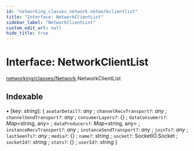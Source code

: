 ```yaml
---
id: "networking_classes_network.networkclientlist"
title: "Interface: NetworkClientList"
sidebar_label: "NetworkClientList"
custom_edit_url: null
hide_title: true
---
```


# Interface: NetworkClientList

[networking/classes/Network](../modules/networking_classes_network.md).NetworkClientList

## Indexable

▪ [key: *string*]: { `avatarDetail?`: *any* ; `channelRecvTransport?`: *any* ; `channelSendTransport?`: *any* ; `consumerLayers?`: {} ; `dataConsumers?`: *Map*<string, any\> ; `dataProducers?`: *Map*<string, any\> ; `instanceRecvTransport?`: *any* ; `instanceSendTransport?`: *any* ; `joinTs?`: *any* ; `lastSeenTs?`: *any* ; `media?`: {} ; `name?`: *string* ; `socket?`: SocketIO.Socket ; `socketId?`: *string* ; `stats?`: {} ; `userId?`: *string*  }
